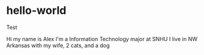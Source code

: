 # hello-world
Test


Hi my name is Alex
I'm a Information Technology major at SNHU
I live in NW Arkansas with my wife, 2 cats, and a dog
